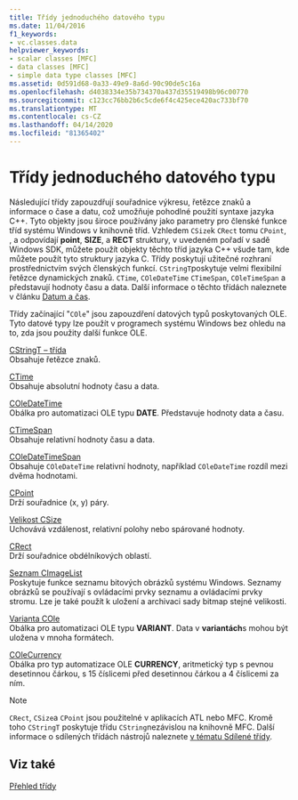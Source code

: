 ```yaml
---
title: Třídy jednoduchého datového typu
ms.date: 11/04/2016
f1_keywords:
- vc.classes.data
helpviewer_keywords:
- scalar classes [MFC]
- data classes [MFC]
- simple data type classes [MFC]
ms.assetid: 0d591d68-0a33-49e9-8a6d-90c90de5c16a
ms.openlocfilehash: d4038334e35b734370a437d35519498b96c00770
ms.sourcegitcommit: c123cc76bb2b6c5cde6f4c425ece420ac733bf70
ms.translationtype: MT
ms.contentlocale: cs-CZ
ms.lasthandoff: 04/14/2020
ms.locfileid: "81365402"
---
```

# <a name="simple-data-type-classes"></a>Třídy jednoduchého datového typu

Následující třídy zapouzdřují souřadnice výkresu, řetězce znaků a informace o čase a datu, což umožňuje pohodlné použití syntaxe jazyka C++. Tyto objekty jsou široce používány jako parametry pro členské funkce tříd systému Windows v knihovně tříd. Vzhledem `CSize`k `CRect` tomu `CPoint`, , a odpovídají **point**, **SIZE**, a **RECT** struktury, v uvedeném pořadí v sadě Windows SDK, můžete použít objekty těchto tříd jazyka C++ všude tam, kde můžete použít tyto struktury jazyka C. Třídy poskytují užitečné rozhraní prostřednictvím svých členských funkcí. `CStringT`poskytuje velmi flexibilní řetězce dynamických znaků. `CTime`, `COleDateTime` `CTimeSpan`, `COleTimeSpan` a představují hodnoty času a data. Další informace o těchto třídách naleznete v článku [Datum a čas](../atl-mfc-shared/date-and-time.md).

Třídy začínající "`COle`" jsou zapouzdření datových typů poskytovaných OLE. Tyto datové typy lze použít v programech systému Windows bez ohledu na to, zda jsou použity další funkce OLE.

[CStringT – třída](../atl-mfc-shared/reference/cstringt-class.md)<br/>
Obsahuje řetězce znaků.

[CTime](../atl-mfc-shared/reference/ctime-class.md)<br/>
Obsahuje absolutní hodnoty času a data.

[COleDateTime](../atl-mfc-shared/reference/coledatetime-class.md)<br/>
Obálka pro automatizaci OLE typu **DATE**. Představuje hodnoty data a času.

[CTimeSpan](../atl-mfc-shared/reference/ctimespan-class.md)<br/>
Obsahuje relativní hodnoty času a data.

[COleDateTimeSpan](../atl-mfc-shared/reference/coledatetimespan-class.md)<br/>
Obsahuje `COleDateTime` relativní hodnoty, například `COleDateTime` rozdíl mezi dvěma hodnotami.

[CPoint](../atl-mfc-shared/reference/cpoint-class.md)<br/>
Drží souřadnice (x, y) páry.

[Velikost CSize](../atl-mfc-shared/reference/csize-class.md)<br/>
Uchovává vzdálenost, relativní polohy nebo spárované hodnoty.

[CRect](../atl-mfc-shared/reference/crect-class.md)<br/>
Drží souřadnice obdélníkových oblastí.

[Seznam CImageList](../mfc/reference/cimagelist-class.md)<br/>
Poskytuje funkce seznamu bitových obrázků systému Windows. Seznamy obrázků se používají s ovládacími prvky seznamu a ovládacími prvky stromu. Lze je také použít k uložení a archivaci sady bitmap stejné velikosti.

[Varianta COle](../mfc/reference/colevariant-class.md)<br/>
Obálka pro automatizaci OLE typu **VARIANT**. Data v **variantách**s mohou být uložena v mnoha formátech.

[COleCurrency](../mfc/reference/colecurrency-class.md)<br/>
Obálka pro typ automatizace OLE **CURRENCY**, aritmetický typ s pevnou desetinnou čárkou, s 15 číslicemi před desetinnou čárkou a 4 číslicemi za ním.

> [!NOTE]
> `CRect`, `CSize`a `CPoint` jsou použitelné v aplikacích ATL nebo MFC. Kromě toho `CStringT` poskytuje třídu `CString`nezávislou na knihovně MFC. Další informace o sdílených třídách nástrojů naleznete [v tématu Sdílené třídy](../atl-mfc-shared/atl-mfc-shared-classes.md).

## <a name="see-also"></a>Viz také

[Přehled třídy](../mfc/class-library-overview.md)

